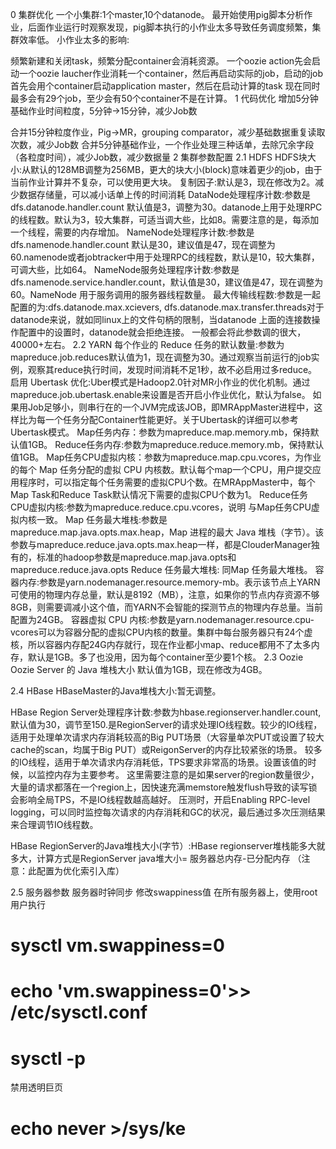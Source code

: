 0 集群优化
一个小集群:1个master,10个datanode。
最开始使用pig脚本分析作业，后面作业运行时观察发现，pig脚本执行的小作业太多导致任务调度频繁，集群效率低。
小作业太多的影响:

频繁新建和关闭task，频繁分配container会消耗资源。
一个oozie action先会启动一个oozie laucher作业消耗一个container，然后再启动实际的job，启动的job首先会用个container启动application master，然后在启动计算的task 现在同时最多会有29个job，至少会有50个container不是在计算。
1 代码优化
增加5分钟基础作业时间粒度，5分钟->15分钟，减少Job数

合并15分钟粒度作业，Pig->MR，grouping comparator，减少基础数据重复读取次数，减少Job数
合并5分钟基础作业，一个作业处理三种话单，去除冗余字段（各粒度时间），减少Job数，减少数据量
2 集群参数配置
2.1 HDFS
HDFS块大小:从默认的128MB调整为256MB，更大的块大小(block)意味着更少的job，由于当前作业计算并不复杂，可以使用更大块。
复制因子:默认是3，现在修改为2。减少数据存储量，可以减小话单上传的时间消耗
DataNode处理程序计数:参数是dfs.datanode.handler.count 默认值是3，调整为30。datanode上用于处理RPC的线程数。默认为3，较大集群，可适当调大些，比如8。需要注意的是，每添加一个线程，需要的内存增加。
NameNode处理程序计数:参数是dfs.namenode.handler.count 默认是30，建议值是47，现在调整为60.namenode或者jobtracker中用于处理RPC的线程数，默认是10，较大集群，可调大些，比如64。 NameNode服务处理程序计数:参数是 dfs.namenode.service.handler.count，默认值是30，建议值是47，现在调整为60。NameNode 用于服务调用的服务器线程数量。
最大传输线程数:参数是一起配置的为:dfs.datanode.max.xcievers, dfs.datanode.max.transfer.threads对于datanode来说，就如同linux上的文件句柄的限制，当datanode 上面的连接数操作配置中的设置时，datanode就会拒绝连接。 一般都会将此参数调的很大，40000+左右。
2.2 YARN
每个作业的 Reduce 任务的默认数量:参数为mapreduce.job.reduces默认值为1，现在调整为30。通过观察当前运行的job实例，观察其reduce执行时间，发现时间消耗不足1秒，故不必启用过多reduce。
启用 Ubertask 优化:Uber模式是Hadoop2.0针对MR小作业的优化机制。通过mapreduce.job.ubertask.enable来设置是否开启小作业优化，默认为false。 如果用Job足够小，则串行在的一个JVM完成该JOB，即MRAppMaster进程中，这样比为每一个任务分配Container性能更好。关于Ubertask的详细可以参考Ubertask模式。
Map任务内存：参数为mapreduce.map.memory.mb，保持默认值1GB。
Reduce任务内存:参数为mapreduce.reduce.memory.mb，保持默认值1GB。
Map任务CPU虚拟内核：参数为mapreduce.map.cpu.vcores，为作业的每个 Map 任务分配的虚拟 CPU 内核数。默认每个map一个CPU，用户提交应用程序时，可以指定每个任务需要的虚拟CPU个数。在MRAppMaster中，每个Map Task和Reduce Task默认情况下需要的虚拟CPU个数为1。
Reduce任务CPU虚拟内核:参数为mapreduce.reduce.cpu.vcores，说明 与Map任务CPU虚拟内核一致。
Map 任务最大堆栈:参数是mapreduce.map.java.opts.max.heap，Map 进程的最大 Java 堆栈（字节）。该参数与mapreduce.reduce.java.opts.max.heap一样，都是ClouderManager独有的，标准的hadoop参数是mapreduce.map.java.opts和mapreduce.reduce.java.opts
Reduce 任务最大堆栈: 同Map 任务最大堆栈。
容器内存:参数是yarn.nodemanager.resource.memory-mb。表示该节点上YARN可使用的物理内存总量，默认是8192（MB），注意，如果你的节点内存资源不够8GB，则需要调减小这个值，而YARN不会智能的探测节点的物理内存总量。当前配置为24GB。
容器虚拟 CPU 内核:参数是yarn.nodemanager.resource.cpu-vcores可以为容器分配的虚拟CPU内核的数量。集群中每台服务器只有24个虚核，所以容器内存配24G内存就行，现在作业都小map、reduce都用不了太多内存，默认是1GB。多了也没用，因为每个container至少要1个核。
2.3 Oozie
Oozie Server 的 Java 堆栈大小 默认值为1GB，现在修改为4GB。

2.4 HBase
HBaseMaster的Java堆栈大小:暂无调整。

HBase Region Server处理程序计数:参数为hbase.regionserver.handler.count,默认值为30，调节至150.是RegionServer的请求处理IO线程数。较少的IO线程，适用于处理单次请求内存消耗较高的Big PUT场景（大容量单次PUT或设置了较大cache的scan，均属于Big PUT）或ReigonServer的内存比较紧张的场景。 较多的IO线程，适用于单次请求内存消耗低，TPS要求非常高的场景。设置该值的时候，以监控内存为主要参考。 这里需要注意的是如果server的region数量很少，大量的请求都落在一个region上，因快速充满memstore触发flush导致的读写锁会影响全局TPS，不是IO线程数越高越好。 压测时，开启Enabling RPC-level logging，可以同时监控每次请求的内存消耗和GC的状况，最后通过多次压测结果来合理调节IO线程数。

HBase RegionServer的Java堆栈大小(字节）:HBase regionserver堆栈能多大就多大，计算方式是RegionServer java堆大小= 服务器总内存-已分配内存 （注意：此配置为优化索引入库）

2.5 服务器参数
服务器时钟同步
修改swappiness值 在所有服务器上，使用root用户执行
 # sysctl vm.swappiness=0
 # echo 'vm.swappiness=0'>> /etc/sysctl.conf
 # sysctl -p
禁用透明巨页
 # echo never >/sys/ke
